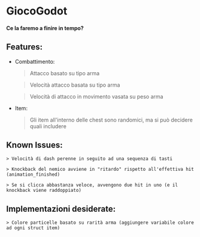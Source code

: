 # GiocoGodot

#### Ce la faremo a finire in tempo?

## Features:
- Combattimento:
	> Attacco basato su tipo arma

	> Velocità attacco basata su tipo arma

	> Velocità di attacco in movimento vasata su peso arma

- Item:
	> Gli item all'interno delle chest sono randomici, ma si può decidere quali includere

## Known Issues:
	> Velocità di dash perenne in seguito ad una sequenza di tasti

	> Knockback del nemico avviene in "ritardo" rispetto all'effettiva hit (animation_finished)

	> Se si clicca abbastanza veloce, avvengono due hit in uno (e il knockback viene raddoppiato)

## Implementazioni desiderate:
	> Colore particelle basato su rarità arma (aggiungere variabile colore ad ogni struct item)